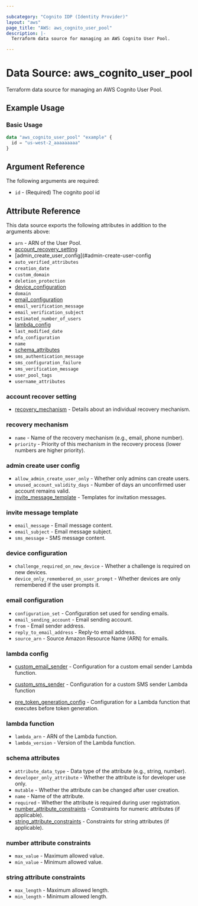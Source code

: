 ```yaml
---

subcategory: "Cognito IDP (Identity Provider)"
layout: "aws"
page_title: "AWS: aws_cognito_user_pool"
description: |-
  Terraform data source for managing an AWS Cognito User Pool.

---
```


# Data Source: aws_cognito_user_pool

Terraform data source for managing an AWS Cognito User Pool.

## Example Usage

### Basic Usage

```terraform
data "aws_cognito_user_pool" "example" {
  id = "us-west-2_aaaaaaaaa"
}
```

## Argument Reference

The following arguments are required:

* `id` - (Required) The cognito pool id

## Attribute Reference

This data source exports the following attributes in addition to the arguments above:

* `arn` - ARN of the User Pool. 
* [account_recovery_setting](#account-recover-setting)
* [admin_create_user_config](#admin-create-user-config
* `auto_verified_attributes`
* `creation_date`
* `custom_domain`
* `deletion_protection`
* [device_configuration](#device-configuration)
* `domain`
* [email_configuration](#email-configuration)
* `email_verification_message`
* `email_verification_subject`
* `estimated_number_of_users`
* [lambda_config](#lambda-config)
* `last_modified_date`
* `mfa_configuration`
* `name`
* [schema_attributes](#schema-attributes)
* `sms_authentication_message`
* `sms_configuration_failure`
* `sms_verification_message`
* `user_pool_tags`
* `username_attributes`

### account recover setting

* [recovery_mechanism](#recovery-mechanism) - Details about an individual recovery mechanism.

### recovery mechanism
* `name` - Name of the recovery mechanism (e.g., email, phone number).
* `priority` - Priority of this mechanism in the recovery process (lower numbers are higher priority).

### admin create user config

* `allow_admin_create_user_only` - Whether only admins can create users.
* `unused_account_validity_days` - Number of days an unconfirmed user account remains valid.
* [invite_message_template](#invite-message-template) - Templates for invitation messages.

### invite message template
* `email_message` - Email message content.
* `email_subject` - Email message subject.
* `sms_message` - SMS message content.

### device configuration

* `challenge_required_on_new_device` - Whether a challenge is required on new devices.
* `device_only_remembered_on_user_prompt` - Whether devices are only remembered if the user prompts it.

### email configuration

* `configuration_set` - Configuration set used for sending emails.
* `email_sending_account` - Email sending account.
* `from` - Email sender address.
* `reply_to_email_address` - Reply-to email address.
* `source_arn` - Source Amazon Resource Name (ARN) for emails.

### lambda config
* [custom_email_sender](#lambda-function) - Configuration for a custom email sender Lambda function.

* [custom_sms_sender](#lambda-function) - Configuration for a custom SMS sender Lambda function
* [pre_token_generation_config](#lambda-function) - Configuration for a Lambda function that executes before token generation.

### lambda function
* `lambda_arn` - ARN of the Lambda function.
* `lambda_version` - Version of the Lambda function.

### schema attributes

* `attribute_data_type` - Data type of the attribute (e.g., string, number).
* `developer_only_attribute` - Whether the attribute is for developer use only.
* `mutable` - Whether the attribute can be changed after user creation.
* `name` - Name of the attribute.
* `required` - Whether the attribute is required during user registration.
* [number_attribute_constraints](#number-attribute-constraints) - Constraints for numeric attributes (if applicable).
* [string_attribute_constraints](#string-attribute-constraints) - Constraints for string attributes (if applicable).

### number attribute constraints
* `max_value` - Maximum allowed value.
* `min_value` - Minimum allowed value.

### string attribute constraints
* `max_length` - Maximum allowed length.
* `min_length` - Minimum allowed length.
